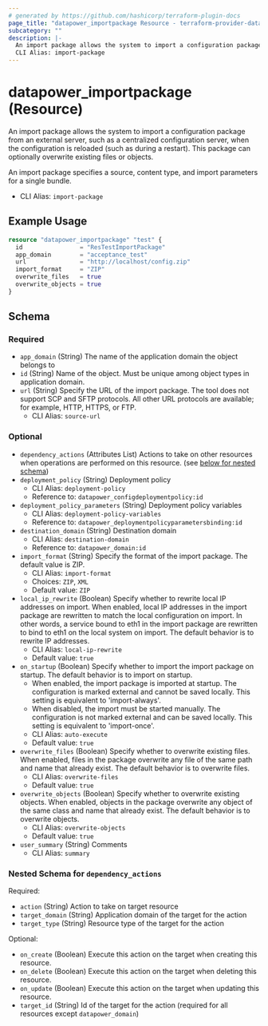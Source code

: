 ```yaml
---
# generated by https://github.com/hashicorp/terraform-plugin-docs
page_title: "datapower_importpackage Resource - terraform-provider-datapower"
subcategory: ""
description: |-
  An import package allows the system to import a configuration package from an external server, such as a centralized configuration server, when the configuration is reloaded (such as during a restart). This package can optionally overwrite existing files or objects. An import package specifies a source, content type, and import parameters for a single bundle.
  CLI Alias: import-package
---
```


# datapower_importpackage (Resource)

An import package allows the system to import a configuration package from an external server, such as a centralized configuration server, when the configuration is reloaded (such as during a restart). This package can optionally overwrite existing files or objects. <p>An import package specifies a source, content type, and import parameters for a single bundle.</p>
  - CLI Alias: `import-package`

## Example Usage

```terraform
resource "datapower_importpackage" "test" {
  id                = "ResTestImportPackage"
  app_domain        = "acceptance_test"
  url               = "http://localhost/config.zip"
  import_format     = "ZIP"
  overwrite_files   = true
  overwrite_objects = true
}
```

<!-- schema generated by tfplugindocs -->
## Schema

### Required

- `app_domain` (String) The name of the application domain the object belongs to
- `id` (String) Name of the object. Must be unique among object types in application domain.
- `url` (String) Specify the URL of the import package. The tool does not support SCP and SFTP protocols. All other URL protocols are available; for example, HTTP, HTTPS, or FTP.
  - CLI Alias: `source-url`

### Optional

- `dependency_actions` (Attributes List) Actions to take on other resources when operations are performed on this resource. (see [below for nested schema](#nestedatt--dependency_actions))
- `deployment_policy` (String) Deployment policy
  - CLI Alias: `deployment-policy`
  - Reference to: `datapower_configdeploymentpolicy:id`
- `deployment_policy_parameters` (String) Deployment policy variables
  - CLI Alias: `deployment-policy-variables`
  - Reference to: `datapower_deploymentpolicyparametersbinding:id`
- `destination_domain` (String) Destination domain
  - CLI Alias: `destination-domain`
  - Reference to: `datapower_domain:id`
- `import_format` (String) Specify the format of the import package. The default value is ZIP.
  - CLI Alias: `import-format`
  - Choices: `ZIP`, `XML`
  - Default value: `ZIP`
- `local_ip_rewrite` (Boolean) Specify whether to rewrite local IP addresses on import. When enabled, local IP addresses in the import package are rewritten to match the local configuration on import. In other words, a service bound to eth1 in the import package are rewritten to bind to eth1 on the local system on import. The default behavior is to rewrite IP addresses.
  - CLI Alias: `local-ip-rewrite`
  - Default value: `true`
- `on_startup` (Boolean) Specify whether to import the import package on startup. The default behavior is to import on startup. <ul><li>When enabled, the import package is imported at startup. The configuration is marked external and cannot be saved locally. This setting is equivalent to 'import-always'.</li><li>When disabled, the import must be started manually. The configuration is not marked external and can be saved locally. This setting is equivalent to 'import-once'.</li></ul>
  - CLI Alias: `auto-execute`
  - Default value: `true`
- `overwrite_files` (Boolean) Specify whether to overwrite existing files. When enabled, files in the package overwrite any file of the same path and name that already exist. The default behavior is to overwrite files.
  - CLI Alias: `overwrite-files`
  - Default value: `true`
- `overwrite_objects` (Boolean) Specify whether to overwrite existing objects. When enabled, objects in the package overwrite any object of the same class and name that already exist. The default behavior is to overwrite objects.
  - CLI Alias: `overwrite-objects`
  - Default value: `true`
- `user_summary` (String) Comments
  - CLI Alias: `summary`

<a id="nestedatt--dependency_actions"></a>
### Nested Schema for `dependency_actions`

Required:

- `action` (String) Action to take on target resource
- `target_domain` (String) Application domain of the target for the action
- `target_type` (String) Resource type of the target for the action

Optional:

- `on_create` (Boolean) Execute this action on the target when creating this resource.
- `on_delete` (Boolean) Execute this action on the target when deleting this resource.
- `on_update` (Boolean) Execute this action on the target when updating this resource.
- `target_id` (String) Id of the target for the action (required for all resources except `datapower_domain`)
